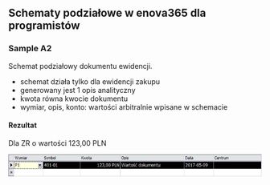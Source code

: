 ## Schematy podziałowe w enova365 dla programistów
### Sample A2

Schemat podziałowy dokumentu ewidencji.

* schemat działa tylko dla ewidencji zakupu
* generowany jest 1 opis analityczny
* kwota równa kwocie dokumentu
* wymiar, opis, konto: wartości arbitralnie wpisane w schemacie

#### Rezultat

Dla ZR o wartości 123,00 PLN

![](Sample%20A2.png)